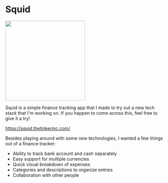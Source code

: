# Squid

<img src="https://squid.thetinkerinc.com/squid.png" width="250" />

Squid is a simple finance tracking app that I made to try out a new tech stack that I'm working on. If you happen to come across this, feel free to give it a try!

https://squid.thetinkerinc.com/

Besides playing around with some new technologies, I wanted a few things out of a finance tracker:

- Ability to track bank account and cash separately
- Easy support for multiple currencies
- Quick visual breakdown of expenses
- Categories and descriptions to organize entries
- Collaboration with other people
